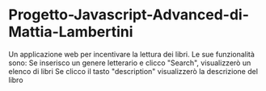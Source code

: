 # Progetto-Javascript-Advanced-di-Mattia-Lambertini
Un applicazione web per incentivare la lettura dei libri.
Le sue funzionalità sono:
Se inserisco un genere letterario e clicco "Search", visualizzerò un elenco di libri
Se clicco il tasto "description" visualizzerò la descrizione del libro

